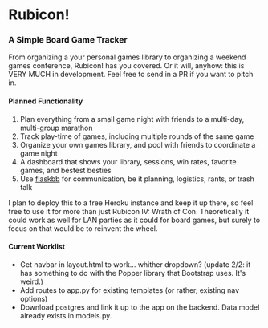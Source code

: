 # Rubicon!

### A Simple Board Game Tracker
From organizing a your personal games library to organizing a weekend games conference, Rubicon! has you covered.  Or it will, anyhow: this is VERY MUCH in development.  Feel free to send in a PR if you want to pitch in.

#### Planned Functionality
1. Plan everything from a small game night with friends to a multi-day, multi-group marathon
1. Track play-time of games, including multiple rounds of the same game
3. Organize your own games library, and pool with friends to coordinate a game night
5. A dashboard that shows your library, sessions, win rates, favorite games, and bestest besties
2. Use [flaskbb](https://github.com/flaskbb/flaskbb) for communication, be it planning, logistics, rants, or trash talk


I plan to deploy this to a free Heroku instance and keep it up there, so feel free to use it for more than just Rubicon IV: Wrath of Con.  Theoretically it could work as well for LAN parties as it could for board games, but surely to focus on that would be to reinvent the wheel.


#### Current Worklist
* Get navbar in layout.html to work... whither dropdown? (update 2/2: it has something to do with the Popper library that Bootstrap uses.  It's weird.)
* Add routes to app.py for existing templates (or rather, existing nav options)
* Download postgres and link it up to the app on the backend.  Data model already exists in models.py.  

